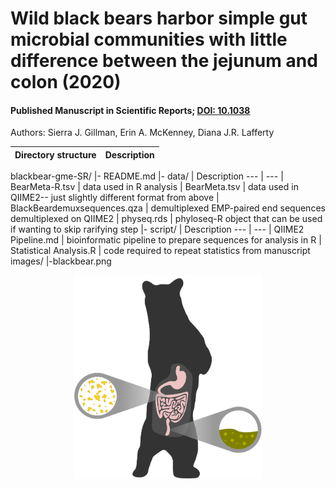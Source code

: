 # Wild black bears harbor simple gut microbial communities with little difference between the jejunum and colon (2020)
#### Published Manuscript in Scientific Reports; [DOI: 10.1038](https://doi.org/10.1038/s41598-020-77282-w)
Authors: Sierra J. Gillman, Erin A. McKenney, Diana J.R. Lafferty

Directory structure | Description
--- | ---
blackbear-gme-SR/
  |- README.md
  |- data/ | Description
  --- | ---
    | BearMeta-R.tsv | data used in R analysis
    | BearMeta.tsv | data used in QIIME2-- just slightly different format from above
    | BlackBeardemuxsequences.qza | demultiplexed EMP-paired end sequences demultiplexed on QIIME2
    | physeq.rds | phyloseq-R object that can be used if wanting to skip rarifying step
  |- script/ | Description
  --- | ---
    | QIIME2 Pipeline.md | bioinformatic pipeline to prepare sequences for analysis in R
    | Statistical Analysis.R | code required to repeat statistics from manuscript
   images/
    |-blackbear.png

<p align="center">
<img src="images/blackbear.png" width="300" />
  </p>



